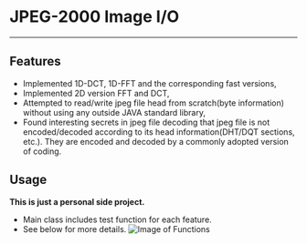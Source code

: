 # JPEG-2000 Image I/O
----------------
## Features
- Implemented 1D-DCT, 1D-FFT and the corresponding fast versions,
- Implemented 2D version FFT and DCT,
- Attempted to read/write jpeg file head from scratch(byte information) without using any outside JAVA standard library, 
- Found interesting secrets in jpeg file decoding that jpeg file is not encoded/decoded according to its head information(DHT/DQT sections, etc.). They are encoded and decoded by a commonly adopted version of coding.

## Usage
**This is just a personal side project.**
- Main class includes test function for each feature.
- See below for more details.
![Image of Functions](https://github.com/drmeerkat/JPEG-2000-Image-IO/blob/master/Picture1.png)
